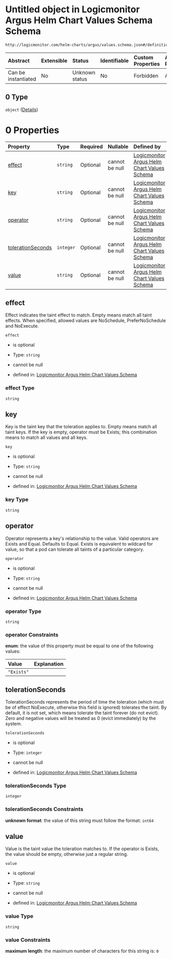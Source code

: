 # Untitled object in Logicmonitor Argus Helm Chart Values Schema Schema

```txt
http://logicmonitor.com/helm-charts/argus/values.schema.json#/definitions/toleration/oneOf/0
```



| Abstract            | Extensible | Status         | Identifiable | Custom Properties | Additional Properties | Access Restrictions | Defined In                                                        |
| :------------------ | :--------- | :------------- | :----------- | :---------------- | :-------------------- | :------------------ | :---------------------------------------------------------------- |
| Can be instantiated | No         | Unknown status | No           | Forbidden         | Allowed               | none                | [values.schema.json\*](values.schema.json "open original schema") |

## 0 Type

`object` ([Details](values-definitions-toleration-oneof-0.md))

# 0 Properties

| Property                                | Type      | Required | Nullable       | Defined by                                                                                                                                                                                                                                       |
| :-------------------------------------- | :-------- | :------- | :------------- | :----------------------------------------------------------------------------------------------------------------------------------------------------------------------------------------------------------------------------------------------- |
| [effect](#effect)                       | `string`  | Optional | cannot be null | [Logicmonitor Argus Helm Chart Values Schema](values-definitions-toleration-oneof-0-properties-effect.md "http://logicmonitor.com/helm-charts/argus/values.schema.json#/definitions/toleration/oneOf/0/properties/effect")                       |
| [key](#key)                             | `string`  | Optional | cannot be null | [Logicmonitor Argus Helm Chart Values Schema](values-definitions-toleration-oneof-0-properties-key.md "http://logicmonitor.com/helm-charts/argus/values.schema.json#/definitions/toleration/oneOf/0/properties/key")                             |
| [operator](#operator)                   | `string`  | Optional | cannot be null | [Logicmonitor Argus Helm Chart Values Schema](values-definitions-toleration-oneof-0-properties-operator.md "http://logicmonitor.com/helm-charts/argus/values.schema.json#/definitions/toleration/oneOf/0/properties/operator")                   |
| [tolerationSeconds](#tolerationseconds) | `integer` | Optional | cannot be null | [Logicmonitor Argus Helm Chart Values Schema](values-definitions-toleration-oneof-0-properties-tolerationseconds.md "http://logicmonitor.com/helm-charts/argus/values.schema.json#/definitions/toleration/oneOf/0/properties/tolerationSeconds") |
| [value](#value)                         | `string`  | Optional | cannot be null | [Logicmonitor Argus Helm Chart Values Schema](values-definitions-toleration-oneof-0-properties-value.md "http://logicmonitor.com/helm-charts/argus/values.schema.json#/definitions/toleration/oneOf/0/properties/value")                         |

## effect

Effect indicates the taint effect to match. Empty means match all taint effects. When specified, allowed values are NoSchedule, PreferNoSchedule and NoExecute.

`effect`

*   is optional

*   Type: `string`

*   cannot be null

*   defined in: [Logicmonitor Argus Helm Chart Values Schema](values-definitions-toleration-oneof-0-properties-effect.md "http://logicmonitor.com/helm-charts/argus/values.schema.json#/definitions/toleration/oneOf/0/properties/effect")

### effect Type

`string`

## key

Key is the taint key that the toleration applies to. Empty means match all taint keys. If the key is empty, operator must be Exists; this combination means to match all values and all keys.

`key`

*   is optional

*   Type: `string`

*   cannot be null

*   defined in: [Logicmonitor Argus Helm Chart Values Schema](values-definitions-toleration-oneof-0-properties-key.md "http://logicmonitor.com/helm-charts/argus/values.schema.json#/definitions/toleration/oneOf/0/properties/key")

### key Type

`string`

## operator

Operator represents a key's relationship to the value. Valid operators are Exists and Equal. Defaults to Equal. Exists is equivalent to wildcard for value, so that a pod can tolerate all taints of a particular category.

`operator`

*   is optional

*   Type: `string`

*   cannot be null

*   defined in: [Logicmonitor Argus Helm Chart Values Schema](values-definitions-toleration-oneof-0-properties-operator.md "http://logicmonitor.com/helm-charts/argus/values.schema.json#/definitions/toleration/oneOf/0/properties/operator")

### operator Type

`string`

### operator Constraints

**enum**: the value of this property must be equal to one of the following values:

| Value      | Explanation |
| :--------- | :---------- |
| `"Exists"` |             |

## tolerationSeconds

TolerationSeconds represents the period of time the toleration (which must be of effect NoExecute, otherwise this field is ignored) tolerates the taint. By default, it is not set, which means tolerate the taint forever (do not evict). Zero and negative values will be treated as 0 (evict immediately) by the system.

`tolerationSeconds`

*   is optional

*   Type: `integer`

*   cannot be null

*   defined in: [Logicmonitor Argus Helm Chart Values Schema](values-definitions-toleration-oneof-0-properties-tolerationseconds.md "http://logicmonitor.com/helm-charts/argus/values.schema.json#/definitions/toleration/oneOf/0/properties/tolerationSeconds")

### tolerationSeconds Type

`integer`

### tolerationSeconds Constraints

**unknown format**: the value of this string must follow the format: `int64`

## value

Value is the taint value the toleration matches to. If the operator is Exists, the value should be empty, otherwise just a regular string.

`value`

*   is optional

*   Type: `string`

*   cannot be null

*   defined in: [Logicmonitor Argus Helm Chart Values Schema](values-definitions-toleration-oneof-0-properties-value.md "http://logicmonitor.com/helm-charts/argus/values.schema.json#/definitions/toleration/oneOf/0/properties/value")

### value Type

`string`

### value Constraints

**maximum length**: the maximum number of characters for this string is: `0`

